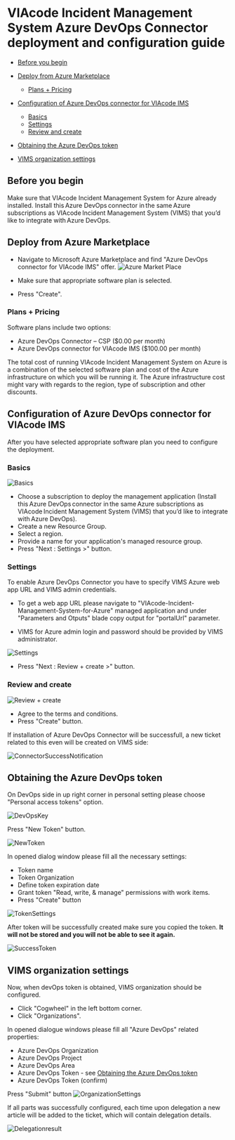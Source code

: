 # VIAcode Incident Management System Azure DevOps Connector deployment and configuration guide
<!-- TOC -->
- [Before you begin](#before-you-begin)
- [Deploy from Azure Marketplace](#deploy-from-azure-marketplace)
  - [Plans + Pricing](#plans-+-pricing)

- [Configuration of Azure DevOps connector for VIAcode IMS](#configuration-of-azure-devops-connector-for-viacode-ims)
  - [Basics](#basics)
  - [Settings](#settings)
  - [Review and create](#review-and-create)

- [Obtaining the Azure DevOps token](#obtaining-the-azure-devops-token)

- [VIMS organization settings](#vims-organization-settings)

<!-- TOC END -->

## Before you begin

Make sure that VIAcode Incident Management System for Azure already installed.
Install this Azure DevOps connector in the same Azure subscriptions as VIAcode Incident Management System (VIMS) that you’d like to integrate with Azure DevOps.

## Deploy from Azure Marketplace

- Navigate to Microsoft Azure Marketplace and find "Azure DevOps connector for VIAcode IMS" offer.
![Azure Market Place](./media/devOpsConnector/marketOffer.png)

- Make sure that appropriate software plan is selected.
- Press "Create".

### Plans + Pricing

Software plans include two options:

- Azure DevOps Connector – CSP ($0.00 per month)
- Azure DevOps connector for VIAcode IMS ($100.00 per month)

The total cost of running VIAcode Incident Management System on Azure is a combination of the selected software plan and cost of the Azure infrastructure on which you will be running it. The Azure infrastructure cost might vary with regards to the region, type of subscription and other discounts.

## Configuration of Azure DevOps connector for VIAcode IMS

After you have selected appropriate software plan you need to configure the deployment.

### Basics

![Basics](./media/devOpsConnector/basics.png)

- Choose a subscription to deploy the management application (Install this Azure DevOps connector in the same Azure subscriptions as VIAcode Incident Management System (VIMS) that you’d like to integrate with Azure DevOps).
- Create a new Resource Group.
- Select a region.
- Provide a name for your application's managed resource group.
- Press "Next : Settings >" button.

### Settings

To enable Azure DevOps Connector you have to specify VIMS Azure web app URL and VIMS admin credentials.

- To get a web app URL please navigate to "VIAcode-Incident-Management-System-for-Azure" managed application and under "Parameters and Otputs" blade copy output for "portalUrl" parameter.

- VIMS for Azure admin login and password should be provided by VIMS administrator.

![Settings](./media/devOpsConnector/settings.png)

- Press "Next : Review + create >" button.

### Review and create

![Review + create](./media/devOpsConnector/reviewCreate.png)

- Agree to the terms and conditions.
- Press "Create" button.

If installation of Azure DevOps Connector will be successfull, a new ticket related to this even will be created on VIMS side:

![ConnectorSuccessNotification](./media/devOpsConnector/connectorSuccessNotification.png)

## Obtaining the Azure DevOps token

On DevOps side in up right corner in personal setting please choose "Personal access tokens" option.

![DevOpsKey](./media/devOpsConnector/devOpsKey.png)

Press "New Token" button.

![NewToken](./media/devOpsConnector/newToken.png)

In opened dialog window please fill all the necessary settings:

- Token name
- Token Organization
- Define token expiration date
- Grant token "Read, write, & manage" permissions with work items.
- Press "Create" button

![TokenSettings](./media/devOpsConnector/tokenSettings.png)

After token will be successfully created make sure you copied the token. **It will not be stored and you will not be able to see it again.**

![SuccessToken](./media/devOpsConnector/successToken.png)

## VIMS organization settings

Now, when devOps token is obtained, VIMS organization should be configured.

- Click "Cogwheel" in the left bottom corner.
- Click "Organizations".

In opened dialogue windows please fill all "Azure DevOps" related properties:

- Azure DevOps Organization
- Azure DevOps Project
- Azure DevOps Area
- Azure DevOps Token - see [Obtaining the Azure DevOps token](#obtaining-the-azure-devops-token)
- Azure DevOps Token (confirm)

Press "Submit" button
![OrganizationSettings](./media/devOpsConnector/organizationSettings.png)

If all parts was successfully configured, each time upon delegation a new article will be added to the ticket, which will contain delegation details.

![Delegationresult](./media/devOpsConnector/delegationResult.png)
